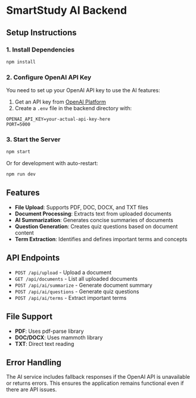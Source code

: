 # SmartStudy AI Backend

## Setup Instructions

### 1. Install Dependencies
```bash
npm install
```

### 2. Configure OpenAI API Key

You need to set up your OpenAI API key to use the AI features:

1. Get an API key from [OpenAI Platform](https://platform.openai.com/api-keys)
2. Create a `.env` file in the backend directory with:
```
OPENAI_API_KEY=your-actual-api-key-here
PORT=5000
```

### 3. Start the Server
```bash
npm start
```

Or for development with auto-restart:
```bash
npm run dev
```

## Features

- **File Upload**: Supports PDF, DOC, DOCX, and TXT files
- **Document Processing**: Extracts text from uploaded documents
- **AI Summarization**: Generates concise summaries of documents
- **Question Generation**: Creates quiz questions based on document content
- **Term Extraction**: Identifies and defines important terms and concepts

## API Endpoints

- `POST /api/upload` - Upload a document
- `GET /api/documents` - List all uploaded documents
- `POST /api/ai/summarize` - Generate document summary
- `POST /api/ai/questions` - Generate quiz questions
- `POST /api/ai/terms` - Extract important terms

## File Support

- **PDF**: Uses pdf-parse library
- **DOC/DOCX**: Uses mammoth library
- **TXT**: Direct text reading

## Error Handling

The AI service includes fallback responses if the OpenAI API is unavailable or returns errors. This ensures the application remains functional even if there are API issues. 